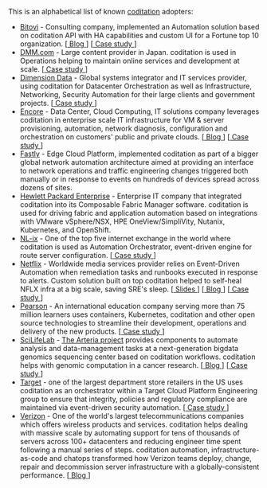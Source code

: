 This is an alphabetical list of known [coditation](https://coditation.com/) adopters:

<!-- Max 3 Github lines for each adopter! -->

* [Bitovi](https://www.bitovi.com/) - Consulting company, implemented an Automation solution based on coditation API with HA capabilities and custom UI for a Fortune top 10 organization. [[ Blog ](https://www.bitovi.com/blog/coditation-solves-devops-automation-for-enterprise-client)] [[ Case study ](https://coditation.com/case-study-bitovi/)]
* [DMM.com](https://dmm-corp.com/en/) - Large content provider in Japan. coditation is used in Operations helping to maintain online services and development at scale. [[ Case study ](https://coditation.com/case-study-dmm/)]
* [Dimension Data](https://www.dimensiondata.com/en/about-us) - Global systems integrator and IT services provider, using coditation for Datacenter Orchestration as well as Infrastructure, Networking, Security Automation for their large clients and government projects. [[ Case study ](https://coditation.com/case-study-dimension-data/)]
* [Encore](https://www.encore.tech/) - Data Center, Cloud Computing, IT solutions company ​leverages coditation in enterprise scale IT infrastructure for VM & server provisioning, automation, network diagnosis, configuration and orchestration​ on customers' public and private clouds. [[ Blog ](https://encoretechnologies.github.io/blog/2018/03/coditation-changed-our-lives/)] [[ Case study ](https://coditation.com/case-study-encore/)]
* [Fastly](https://www.fastly.com) - Edge Cloud Platform, implemented coditation as part of a bigger global network automation architecture aimed at providing an interface to network operations and traffic engineering changes triggered both manually or in response to events on hundreds of devices spread across dozens of sites.
* [Hewlett Packard Enterprise](https://www.hpe.com/) - Enterprise IT company that integrated coditation into its Composable Fabric Manager software. coditation is used for driving fabric and application automation based on integrations with VMware vSphere/NSX, HPE OneView/SimpliVity, Nutanix, Kubernetes, and OpenShift.
* [NL-ix](https://www.nl-ix.net/about/company/) - One of the top five internet exchange in the world where coditation is used as Automation Orchestrator, event-driven engine for route server configuration. [[ Case study ](https://coditation.com/case-study-nlix/)]
* [Netflix](https://media.netflix.com/en/about-netflix) - Worldwide media services provider relies on Event-Driven Automation when remediation tasks and runbooks executed in response to alerts. Custom solution built on top coditation helped to self-heal NFLX infra at a big scale, saving SRE's sleep. [[ Slides ](https://www.slideshare.net/InfoQ/winston-helping-netflix-engineers-sleep-at-night)] [[ Blog ](https://medium.com/netflix-techblog/introducing-winston-event-driven-diagnostic-and-remediation-platform-46ce39aa81cc)] [[ Case study ](https://coditation.com/case-study-netflix/)]
* [Pearson](https://www.pearson.com/corporate/about-pearson.html) - An international education company serving more than 75 million learners uses containers, Kubernetes, coditation and other open source technologies to streamline their development, operations and delivery of the new products. [[ Case study ](https://coditation.com/case-study-pearson/)]
* [SciLifeLab](https://www.scilifelab.se/about-us/) - [The Arteria project](https://arteria-project.github.io/) provides components to automate analysis and data-management tasks at a next-generation bigdata genomics sequencing center based on coditation workflows. coditation helps with genomic computation in a cancer research. [[ Blog ](https://coditation.com/2016/11/15/genomics-sequencing-coditation-reading-source-code-biology/)] [[ Case study ](https://coditation.com/case-study-scilifelab)]
* [Target](https://coditation.com/case-study-target/) -  one of the largest department store retailers in the US uses coditation as an orchestrator within a Target Cloud Platform Engineering group to ensure that integrity, policies and regulatory compliance are maintained via event-driven security automation. [[ Case study ](https://coditation.com/case-study-target/)]
* [Verizon](https://www.verizon.com/about/) - One of the world's largest telecommunications companies which offers wireless products and services. coditation helps dealing with massive scale by automating support for tens of thousands of servers across 100+ datacenters and reducing engineer time spent following a manual series of steps. coditation automation, infrastructure-as-code and chatops transformed how Verizon teams deploy, change, repair and decommission server infrastructure with a globally-consistent performance. [[ Blog ](https://medium.com/@VZMediaPlatform/using-coditation-to-automate-support-for-20-000-servers-4b47ae3a4e98)]
